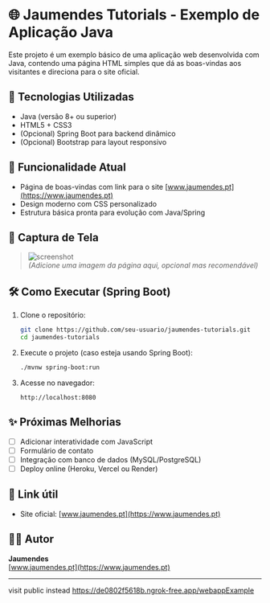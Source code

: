 # 🌐 Jaumendes Tutorials - Exemplo de Aplicação Java

Este projeto é um exemplo básico de uma aplicação web desenvolvida com Java, contendo uma página HTML simples que dá as boas-vindas aos visitantes e direciona para o site oficial.

## 🚀 Tecnologias Utilizadas

- Java (versão 8+ ou superior)
- HTML5 + CSS3
- (Opcional) Spring Boot para backend dinâmico
- (Opcional) Bootstrap para layout responsivo

## 📄 Funcionalidade Atual

- Página de boas-vindas com link para o site [www.jaumendes.pt](https://www.jaumendes.pt)
- Design moderno com CSS personalizado
- Estrutura básica pronta para evolução com Java/Spring

## 📸 Captura de Tela

> ![screenshot](docs/screenshot.png)  
> *(Adicione uma imagem da página aqui, opcional mas recomendável)*

## 🛠️ Como Executar (Spring Boot)

1. Clone o repositório:
    ```bash
    git clone https://github.com/seu-usuario/jaumendes-tutorials.git
    cd jaumendes-tutorials
    ```

2. Execute o projeto (caso esteja usando Spring Boot):
    ```bash
    ./mvnw spring-boot:run
    ```

3. Acesse no navegador:
    ```
    http://localhost:8080
    ```

## ✨ Próximas Melhorias

- [ ] Adicionar interatividade com JavaScript
- [ ] Formulário de contato
- [ ] Integração com banco de dados (MySQL/PostgreSQL)
- [ ] Deploy online (Heroku, Vercel ou Render)

## 🔗 Link útil

- Site oficial: [www.jaumendes.pt](https://www.jaumendes.pt)

## 👨‍💻 Autor

**Jaumendes**  
[www.jaumendes.pt](https://www.jaumendes.pt)

---
visit public instead
https://de0802f5618b.ngrok-free.app/webappExample

